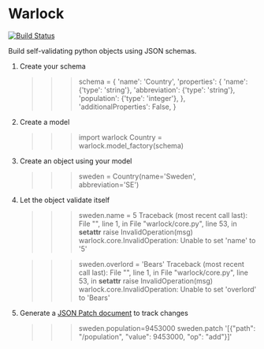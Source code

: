 # Warlock

[![Build Status](https://travis-ci.org/ISA-tools/warlock.svg?branch=master)](https://travis-ci.org/ISA-tools/warlock)

Build self-validating python objects using JSON schemas.

1) Create your schema

    >>> schema = {
        'name': 'Country',
        'properties': {
            'name': {'type': 'string'},
            'abbreviation': {'type': 'string'},
            'population': {'type': 'integer'},
        },
        'additionalProperties': False,
    }

2) Create a model

    >>> import warlock
    >>> Country = warlock.model_factory(schema)

3) Create an object using your model

    >>> sweden = Country(name='Sweden', abbreviation='SE')

4) Let the object validate itself

    >>> sweden.name = 5
    Traceback (most recent call last):
      File "<stdin>", line 1, in <module>
      File "warlock/core.py", line 53, in __setattr__
        raise InvalidOperation(msg)
    warlock.core.InvalidOperation: Unable to set 'name' to '5'

    >>> sweden.overlord = 'Bears'
    Traceback (most recent call last):
      File "<stdin>", line 1, in <module>
      File "warlock/core.py", line 53, in __setattr__
        raise InvalidOperation(msg)
    warlock.core.InvalidOperation: Unable to set 'overlord' to 'Bears'

5) Generate a [JSON Patch document](http://tools.ietf.org/html/draft-ietf-appsawg-json-patch) to track changes

    >>> sweden.population=9453000
    >>> sweden.patch
    '[{"path": "/population", "value": 9453000, "op": "add"}]'
